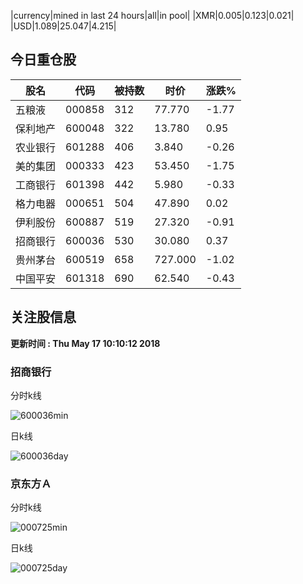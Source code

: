 |currency|mined in last 24 hours|all|in pool|
|XMR|0.005|0.123|0.021|
|USD|1.089|25.047|4.215|

## 今日重仓股 

|股名|代码|被持数|时价|涨跌%|
|---|---|---|---|---|
|五粮液|000858|312|77.770|-1.77|
|保利地产|600048|322|13.780|0.95|
|农业银行|601288|406|3.840|-0.26|
|美的集团|000333|423|53.450|-1.75|
|工商银行|601398|442|5.980|-0.33|
|格力电器|000651|504|47.890|0.02|
|伊利股份|600887|519|27.320|-0.91|
|招商银行|600036|530|30.080|0.37|
|贵州茅台|600519|658|727.000|-1.02|
|中国平安|601318|690|62.540|-0.43|

## 关注股信息
**更新时间 : Thu May 17 10:10:12 2018**
### 招商银行 
分时k线

![600036min](http://image.sinajs.cn/newchart/min/n/sh600036.gif)

日k线

![600036day](http://image.sinajs.cn/newchart/daily/n/sh600036.gif)

### 京东方Ａ 
分时k线

![000725min](http://image.sinajs.cn/newchart/min/n/sz000725.gif)

日k线

![000725day](http://image.sinajs.cn/newchart/daily/n/sz000725.gif)
